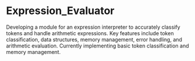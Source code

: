 # Expression_Evaluator
Developing a module for an expression interpreter to accurately classify tokens and handle arithmetic expressions. Key features include token classification, data structures, memory management, error handling, and arithmetic evaluation. Currently implementing basic token classification and memory management.
